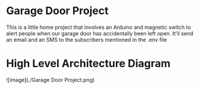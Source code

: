 # Garage Door Project

This is a little home project that involves an Arduino and magnetic switch to alert people when our garage door
has accidentally been left open.
It'll send an email and an SMS to the subscribers mentioned in the .env file

# High Level Architecture Diagram

![image](./Garage Door Project.png)